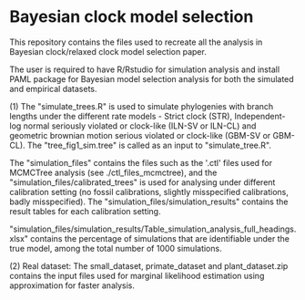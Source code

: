 # Bayesian clock model selection
This repository contains the files used to recreate all the analysis in Bayesian clock/relaxed clock model selection paper.

The user is required to have R/Rstudio for simulation analysis and install PAML package for Bayesian model selection analysis for both the simulated and empirical datasets.

(1) The "simulate_trees.R" is used to simulate phylogenies with branch lengths under the different rate models - Strict clock (STR), Independent-log normal seriously violated or clock-like (ILN-SV or ILN-CL) and geometric brownian motion serious violated or clock-like (GBM-SV or GBM-CL). The "tree_fig1_sim.tree" is called as an input to "simulate_tree.R".

The "simulation_files" contains the files such as the '.ctl' files used for MCMCTree analysis (see ./ctl_files_mcmctree), and the "simulation_files/calibrated_trees" is used for analysing under different calibration setting (no fossil calibrations, slightly misspecified calibrations, badly misspecified). The "simulation_files/simulation_results" contains the result tables for each calibration setting. 

"simulation_files/simulation_results/Table_simulation_analysis_full_headings.xlsx" contains the percentage of simulations that are identifiable under the true model, among the total number of 1000 simulations. 

(2) Real dataset: The small_dataset, primate_dataset and plant_dataset.zip contains the input files used for marginal likelihood estimation using approximation for faster analysis.



                                                  
